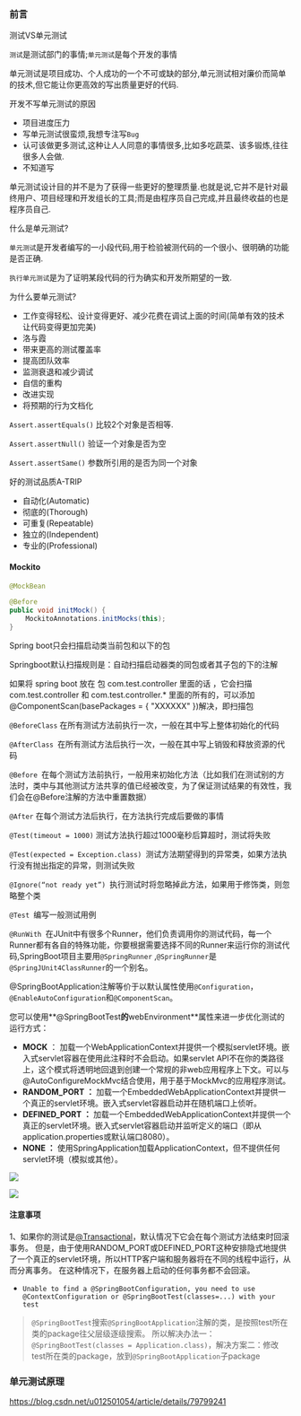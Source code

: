 ### 前言

测试VS单元测试

`测试`是测试部门的事情;`单元测试`是每个开发的事情

单元测试是项目成功、个人成功的一个不可或缺的部分,单元测试相对廉价而简单的技术,但它能让你更高效的写出质量更好的代码.

开发不写单元测试的原因

- 项目进度压力
- 写单元测试很蛮烦,我想专注写`Bug`
- 认可该做更多测试,这种让人人同意的事情很多,比如多吃蔬菜、该多锻炼,往往很多人会做.
- 不知道写

单元测试设计目的并不是为了获得一些更好的整理质量.也就是说,它并不是针对最终用户、项目经理和开发组长的工具;而是由程序员自己完成,并且最终收益的也是程序员自己.

什么是单元测试?

`单元测试`是开发者编写的一小段代码,用于检验被测代码的一个很小、很明确的功能是否正确.

`执行单元测试`是为了证明某段代码的行为确实和开发所期望的一致.

为什么要单元测试?

- 工作变得轻松、设计变得更好、减少花费在调试上面的时间(简单有效的技术让代码变得更加完美)
- 洛与霞
- 带来更高的测试覆盖率
- 提高团队效率
- 监测衰退和减少调试
- 自信的重构
- 改进实现
- 将预期的行为文档化



`Assert.assertEquals()` 比较2个对象是否相等.

`Assert.assertNull()` 验证一个对象是否为空

`Assert.assertSame()` 参数所引用的是否为同一个对象



好的测试品质A-TRIP

- 自动化(Automatic)
- 彻底的(Thorough)
- 可重复(Repeatable)
- 独立的(Independent)
- 专业的(Professional)

#### Mockito

```java
@MockBean

@Before
public void initMock() {
    MockitoAnnotations.initMocks(this);
}
```

Spring boot只会扫描启动类当前包和以下的包

Springboot默认扫描规则是：自动扫描启动器类的同包或者其子包的下的注解

如果将 spring boot 放在 包  com.test.controller 里面的话 ，它会扫描 com.test.controller 和 com.test.controller.* 里面的所有的，可以添加@ComponentScan(basePackages = { "XXXXXX" })解决，即扫描包



`@BeforeClass` 在所有测试方法前执行一次，一般在其中写上整体初始化的代码

`@AfterClass `在所有测试方法后执行一次，一般在其中写上销毁和释放资源的代码

`@Before `在每个测试方法前执行，一般用来初始化方法（比如我们在测试别的方法时，类中与其他测试方法共享的值已经被改变，为了保证测试结果的有效性，我们会在@Before注解的方法中重置数据）

`@After` 在每个测试方法后执行，在方法执行完成后要做的事情

`@Test(timeout = 1000)` 测试方法执行超过1000毫秒后算超时，测试将失败

`@Test(expected = Exception.class) `测试方法期望得到的异常类，如果方法执行没有抛出指定的异常，则测试失败

`@Ignore(“not ready yet”) `执行测试时将忽略掉此方法，如果用于修饰类，则忽略整个类

`@Test `编写一般测试用例

`@RunWith `在JUnit中有很多个Runner，他们负责调用你的测试代码，每一个Runner都有各自的特殊功能，你要根据需要选择不同的Runner来运行你的测试代码,SpringBoot项目主要用`@SpringRunner` ,`@SpringRunner`是`@SpringJUnit4ClassRunner`的一个别名。



@SpringBootApplication注解等价于以默认属性使用`@Configuration`，`@EnableAutoConfiguration`和`@ComponentScan`。



您可以使用**@SpringBootTest**的**webEnvironment**属性来进一步优化测试的运行方式：

- **MOCK** ： 加载一个WebApplicationContext并提供一个模拟servlet环境。嵌入式servlet容器在使用此注释时不会启动。如果servlet API不在你的类路径上，这个模式将透明地回退到创建一个常规的非web应用程序上下文。可以与@AutoConfigureMockMvc结合使用，用于基于MockMvc的应用程序测试。
- **RANDOM_PORT ：** 加载一个EmbeddedWebApplicationContext并提供一个真正的servlet环境。嵌入式servlet容器启动并在随机端口上侦听。
- **DEFINED_PORT ：** 加载一个EmbeddedWebApplicationContext并提供一个真正的servlet环境。嵌入式servlet容器启动并监听定义的端口（即从application.properties或默认端口8080）。
- **NONE ：** 使用SpringApplication加载ApplicationContext，但不提供任何servlet环境（模拟或其他）。





![](/Users/zhoushuai/SmartWork/Topic/UnitTest/images/立即测试与单一测试比较.png)

![](/Users/zhoushuai/SmartWork/Topic/UnitTest/images/JUnit断言.png)



#### 注意事项

1、如果你的测试是[@Transactional](https://my.oschina.net/u/3770144)，默认情况下它会在每个测试方法结束时回滚事务。 但是，由于使用RANDOM_PORT或DEFINED_PORT这种安排隐式地提供了一个真正的servlet环境，所以HTTP客户端和服务器将在不同的线程中运行，从而分离事务。 在这种情况下，在服务器上启动的任何事务都不会回滚。



- `Unable to find a @SpringBootConfiguration, you need to use @ContextConfiguration or @SpringBootTest(classes=...) with your test`

>  `@SpringBootTest`搜索`@SpringBootApplication`注解的类，是按照test所在类的package往父层级逐级搜索。 所以解决办法一：`@SpringBootTest(classes = Application.class)`，解决方案二：修改test所在类的package，放到`@SpringBootApplication`子package  





### 单元测试原理

<https://blog.csdn.net/u012501054/article/details/79799241>